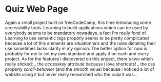 # Quiz Web Page

Again a small project built on freeCodeCamp, this time introducing some accessibility tools. Learning to build applications which can be used by everybody seems to be mandatory nowadays, a fact i'm really fond of. Learning to use semantic tags properly seems to be pretty complicated because a lot of this elements are situationnals and the rules dictating their use sometimes lacks clarity in my opinion. The better option for now is probably for me to set my own standard and apply it on each and every project.
As for the features i discovered on this project, there's two which really sticked:
_ the *accesskey* attribute because i love shortcuts!
_ the css property _scroll-behavior_ (and the _smooth_ value) because i noticed a lot of website using it but never really researched who the culprit was...
